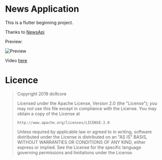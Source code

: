 # News Application

This is a flutter beginning project.

Thanks to [NewsApi](https://newsapi.org)

Preview:

![Preview](https://files.catbox.moe/fqb2ov.webp)

Video [here](https://files.catbox.moe/r4jbk3.mp4)

# Licence

> Copyright 2019 do9core
> 
> Licensed under the Apache License, Version 2.0 (the "License");
you may not use this file except in compliance with the License.
You may obtain a copy of the License at
>
>     http://www.apache.org/licenses/LICENSE-2.0
>
> Unless required by applicable law or agreed to in writing, software
distributed under the License is distributed on an "AS IS" BASIS,
WITHOUT WARRANTIES OR CONDITIONS OF ANY KIND, either express or implied.
See the License for the specific language governing permissions and
limitations under the License.
